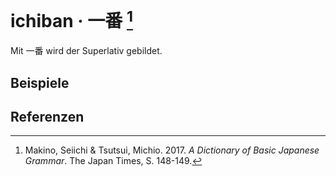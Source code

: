 ---
---

<script setup>
import Example from "../components/Example.vue"
</script>

# ichiban · 一番 [^1]

Mit 一番 wird der Superlativ gebildet.

## Beispiele

<Example jp="クラスの中で田中さんが一番頭がいい。" de="Herr Tanaka ist der klügste in der Klasse." />
<Example jp="日本で一番きれいな所はどこですか。" de="Wo ist der schönste Ort in Japan?" />

## Referenzen

[^1]: Makino, Seiichi & Tsutsui, Michio. 2017. *A Dictionary of Basic Japanese Grammar*. The Japan Times, S. 148-149.
